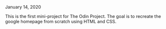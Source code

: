 January 14, 2020

This is the first mini-project for The Odin Project.  The goal is to recreate the google homepage from scratch using HTML and CSS.